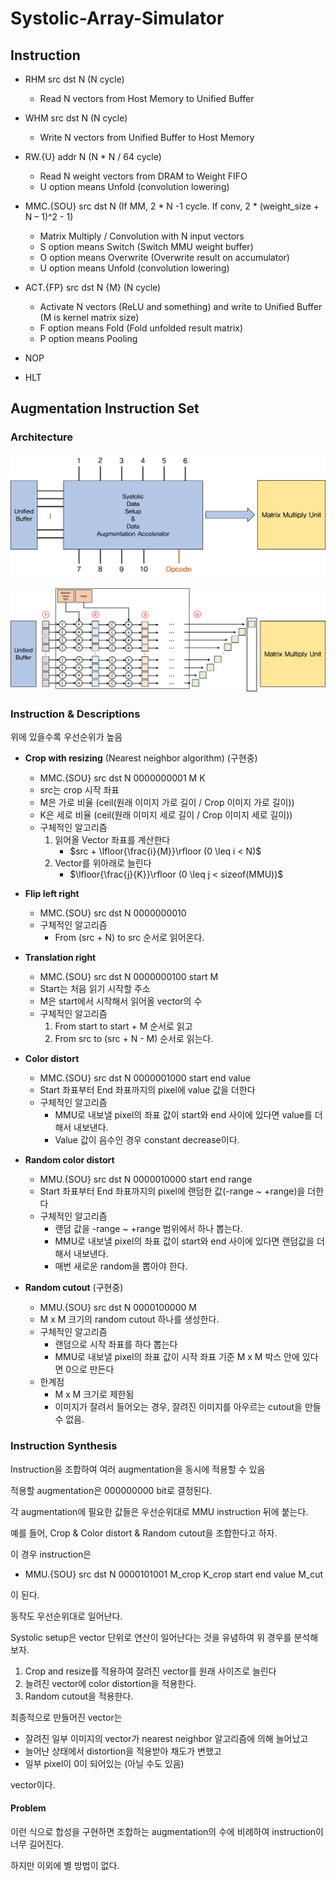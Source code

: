 # Systolic-Array-Simulator

## Instruction

- RHM src dst N (N cycle)
  - Read N vectors from Host Memory to Unified Buffer

- WHM src dst N (N cycle)
  - Write N vectors from Unified Buffer to Host Memory

- RW.{U} addr N (N * N / 64 cycle)
  - Read N weight vectors from DRAM to Weight FIFO
  - U option means Unfold (convolution lowering)

- MMC.{SOU} src dst N (If MM, 2 * N -1 cycle. If conv, 2 * (weight_size + N – 1)^2 - 1)
  - Matrix Multiply / Convolution with N input vectors
  - S option means Switch (Switch MMU weight buffer)
  - O option means Overwrite (Overwrite result on accumulator)
  - U option means Unfold (convolution lowering)

- ACT.{FP} src dst N {M} (N cycle)
  - Activate N vectors (ReLU and something) and write to Unified Buffer (M is kernel matrix size)
  - F option means Fold (Fold unfolded result matrix)
  - P option means Pooling

- NOP

- HLT


## Augmentation Instruction Set

### Architecture

![아키텍쳐](./top-level-arch.png)

![디테일](./detailed_arch.png)

### Instruction & Descriptions

위에 있을수록 우선순위가 높음

- **Crop with resizing** (Nearest neighbor algorithm) (구현중)
  - MMC.{SOU} src dst N 0000000001 M K
  - src는 crop 시작 좌표
  - M은 가로 비율 (ceil(원래 이미지 가로 길이 / Crop 이미지 가로 길이))
  - K은 세로 비율 (ceil(원래 이미지 세로 길이 / Crop 이미지 세로 길이))
  - 구체적인 알고리즘
    1. 읽어올 Vector 좌표를 계산한다
       -  $src + \lfloor{\frac{i}{M}}\rfloor (0 \leq i < N)$
    2. Vector를 위아래로 늘린다
       -  $\lfloor{\frac{j}{K}}\rfloor (0 \leq j < sizeof(MMU))$

- **Flip left right**
  - MMC.{SOU} src dst N 0000000010
  - 구체적인 알고리즘
    - From (src + N) to src 순서로 읽어온다.

- **Translation right**
  - MMC.{SOU} src dst N 0000000100 start M
  - Start는 처음 읽기 시작할 주소
  - M은 start에서 시작해서 읽어올 vector의 수
  - 구체적인 알고리즘
    1. From start to start + M  순서로 읽고
    2. From src to (src + N - M) 순서로 읽는다.

- **Color distort**
  - MMC.{SOU} src dst N 0000001000 start end value
  - Start 좌표부터 End 좌표까지의 pixel에 value 값을 더한다
  - 구체적인 알고리즘
    - MMU로 내보낼 pixel의 좌표 값이 start와 end 사이에 있다면 value를 더해서 내보낸다.
    - Value 값이 음수인 경우 constant decrease이다.

- **Random color distort**
  - MMU.{SOU} src dst N 0000010000 start end range
  - Start 좌표부터 End 좌표까지의 pixel에 랜덤한 값(-range ~ +range)을 더한다
  - 구체적인 알고리즘
    - 랜덤 값을 -range ~ +range 범위에서 하나 뽑는다.
    - MMU로 내보낼 pixel의 좌표 값이 start와 end 사이에 있다면 랜덤값을 더해서 내보낸다.
    - 매번 새로운 random을 뽑아야 한다.

- **Random cutout** (구현중)
  - MMU.{SOU} src dst N 0000100000 M
  - M x M 크기의 random cutout 하나를 생성한다.
  - 구체적인 알고리즘
    - 랜덤으로 시작 좌표를 하다 뽑는다
    - MMU로 내보낼 pixel의 좌표 값이 시작 좌표 기준 M x M 박스 안에 있다면 0으로 만든다
  - 한계점
    - M x M 크기로 제한됨
    - 이미지가 잘려서 들어오는 경우, 잘려진 이미지를 아우르는 cutout을 만들 수 없음.

### Instruction Synthesis

Instruction을 조합하여 여러 augmentation을 동시에 적용할 수 있음

적용할 augmentation은 000000000 bit로 결정된다.

각 augmentation에 필요한 값들은 우선순위대로 MMU instruction 뒤에 붙는다.

예를 들어, Crop & Color distort & Random cutout을 조합한다고 하자.

이 경우 instruction은 

 - MMU.{SOU} src dst N 0000101001 M_crop K_crop start end value M_cut 

이 된다.

동작도 우선순위대로 일어난다.

Systolic setup은 vector 단위로 연산이 일어난다는 것을 유념하여 위 경우를 분석해보자. 

1. Crop and resize를 적용하여 잘려진 vector를 원래 사이즈로 늘린다
2. 늘려진 vector에 color distortion을 적용한다.
3. Random cutout을 적용한다.
  
최종적으로 만들어진 vector는 

- 잘려진 일부 이미지의 vector가 nearest neighbor 알고리즘에 의해 늘어났고
- 늘어난 상태에서 distortion을 적용받아 채도가 변했고
- 일부 pixel이 0이 되어있는 (아닐 수도 있음) 

vector이다.

#### Problem

이런 식으로 합성을 구현하면 조합하는 augmentation의 수에 비례하여 instruction이 너무 길어진다.

하지만 이외에 별 방법이 없다.

